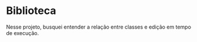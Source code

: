 # Biblioteca
Nesse projeto, busquei entender a relação entre classes e edição em tempo de execução.

